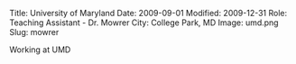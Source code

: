 Title: University of Maryland
Date: 2009-09-01
Modified: 2009-12-31
Role: Teaching Assistant - Dr. Mowrer
City: College Park, MD
Image: umd.png
Slug: mowrer

Working at UMD